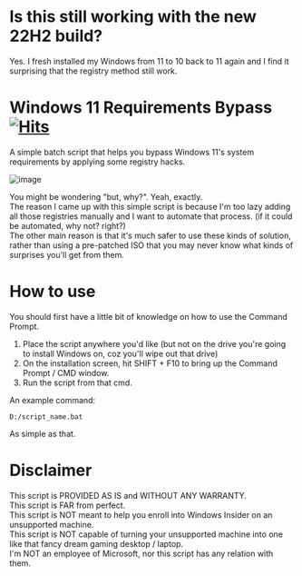 # Is this still working with the new 22H2 build?
Yes. I fresh installed my Windows from 11 to 10 back to 11 again and I find it surprising that the registry method still work.

# Windows 11 Requirements Bypass [![Hits](https://hits.seeyoufarm.com/api/count/incr/badge.svg?url=https%3A%2F%2Fgithub.com%2Fshirooo39%2FWindows-11-Bypass&count_bg=%2338A0C1&title_bg=%23555555&icon=&icon_color=%23E7E7E7&title=hits&edge_flat=false)](https://hits.seeyoufarm.com)

A simple batch script that helps you bypass Windows 11's system requirements by applying some registry hacks.  

![image](https://user-images.githubusercontent.com/38461122/128046165-05f16897-4257-460b-bb1b-08067e8187c3.png)

You might be wondering "but, why?". Yeah, exactly.  
The reason I came up with this simple script is because I'm too lazy adding all those registries manually and I want to automate that process. (if it could be automated, why not? right?)  
The other main reason is that it's much safer to use these kinds of solution, rather than using a pre-patched ISO that you may never know what kinds of surprises you'll get from them.

# How to use
You should first have a little bit of knowledge on how to use the Command Prompt.
1. Place the script anywhere you'd like (but not on the drive you're going to install Windows on, coz you'll wipe out that drive)
2. On the installation screen, hit SHIFT + F10 to bring up the Command Prompt / CMD window.
3. Run the script from that cmd.

An example command:
~~~
D:/script_name.bat
~~~
As simple as that.

# Disclaimer
This script is PROVIDED AS IS and WITHOUT ANY WARRANTY.  
This script is FAR from perfect.  
This script is NOT meant to help you enroll into Windows Insider on an unsupported machine.  
This script is NOT capable of turning your unsupported machine into one like that fancy dream gaming desktop / laptop.  
I'm NOT an employee of Microsoft, nor this script has any relation with them.  
